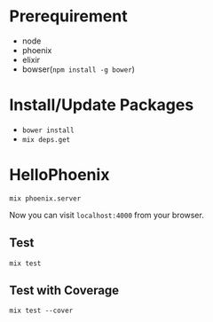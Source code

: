 # Prerequirement

- node
- phoenix
- elixir
- bowser(`npm install -g bower`)

# Install/Update Packages

- `bower install`
- `mix deps.get`

# HelloPhoenix

`mix phoenix.server`

Now you can visit `localhost:4000` from your browser.

## Test

`mix test`

## Test with Coverage

`mix test --cover`
